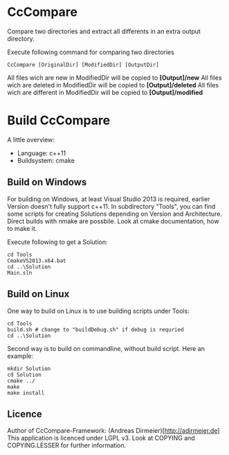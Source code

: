 # CcCompare

Compare two directories and extract all differents in an extra output directory.

Execute following command for comparing two directories

    CcCompare [OriginalDir] [ModifiedDir] [OutputDir]

All files wich are new in ModifiedDir will be copied to **[Output]/new**
All files wich are deleted in ModifiedDir will be copied to **[Output]/deleted**
All files wich are different in ModifiedDir will be copied to **[Output]/modified**

# Build CcCompare

A little overview:
* Language: c++11
* Buildsystem: cmake

## Build on Windows

For building on Windows, at least Visual Studio 2013 is required, earlier Version doesn't fully support c++11.
In subdirectory "Tools", you can find some scripts for creating Solutions depending on Version and Architecture.
Direct builds with nmake are possbile. Look at cmake documentation, how to make it.

Execute following to get a Solution:

    cd Tools
    CmakeVS2013.x64.bat
    cd ..\Solution
    Main.sln
    
## Build on Linux

One way to build on Linux is to use building scripts under Tools:

    cd Tools
    build.sh # change to "buildDebug.sh" if debug is requried
    cd ..\Solution

Second way is to build on commandline, without build script.
Here an example:

    mkdir Solution
    cd Solution
    cmake ../
    make
    make install

## Licence

Author of CcCompare-Framework: (Andreas Dirmeier)[http://adirmeier.de]
This application is licenced under LGPL v3. Look at COPYING and COPYING.LESSER for further information.